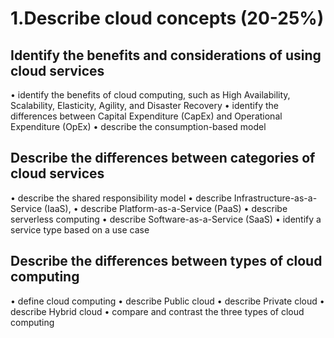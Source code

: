 #   1.Describe cloud concepts (20-25%)
## Identify the benefits and considerations of using cloud services
• identify the benefits of cloud computing, such as High Availability, Scalability, Elasticity, Agility, and Disaster Recovery
• identify the differences between Capital Expenditure (CapEx) and Operational
Expenditure (OpEx)
• describe the consumption-based model

## Describe the differences between categories of cloud services
• describe the shared responsibility model
• describe Infrastructure-as-a-Service (IaaS),
• describe Platform-as-a-Service (PaaS)
• describe serverless computing
• describe Software-as-a-Service (SaaS)
• identify a service type based on a use case

## Describe the differences between types of cloud computing
• define cloud computing
• describe Public cloud
• describe Private cloud
• describe Hybrid cloud
• compare and contrast the three types of cloud computing
